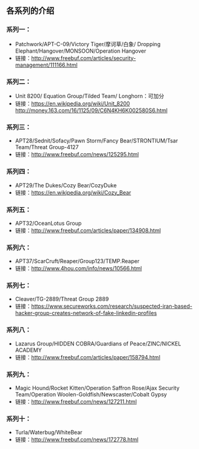 ## 各系列的介绍

### 系列一：
+ Patchwork/APT-C-09/Victory Tiger/摩诃草/白象/ Dropping 
Elephant/Hangover/MONSOON/Operation Hangover
+ 链接：http://www.freebuf.com/articles/security-management/111166.html

### 系列二：
+ Unit 8200/ Equation Group/Tilded Team/ Longhorn：可加分
+ 链接：https://en.wikipedia.org/wiki/Unit_8200
http://money.163.com/16/1125/09/C6N4KH6K002580S6.html

### 系列三：
+ APT28/Sednit/Sofacy/Pawn Storm/Fancy 
Bear/STRONTIUM/Tsar Team/Threat Group-4127
+ 链接：http://www.freebuf.com/news/125295.html

### 系列四：
+ APT29/The Dukes/Cozy Bear/CozyDuke
+ 链接：https://en.wikipedia.org/wiki/Cozy_Bear

### 系列五：
+ APT32/OceanLotus Group
+ 链接：http://www.freebuf.com/articles/paper/134908.html

### 系列六：
+ APT37/ScarCruft/Reaper/Group123/TEMP.Reaper
+ 链接：http://www.4hou.com/info/news/10566.html

### 系列七：
+ Cleaver/TG-2889/Threat Group 2889
+ 链接：https://www.secureworks.com/research/suspected-iran-based-hacker-group-creates-network-of-fake-linkedin-profiles

### 系列八：
+ Lazarus Group/HIDDEN COBRA/Guardians of 
Peace/ZINC/NICKEL ACADEMY
+ 链接：http://www.freebuf.com/articles/paper/158794.html

### 系列九：
+ Magic Hound/Rocket Kitten/Operation Saffron Rose/Ajax 
Security Team/Operation Woolen-Goldfish/Newscaster/Cobalt 
Gypsy
+ 链接：http://www.freebuf.com/news/127211.html

### 系列十：
+ Turla/Waterbug/WhiteBear
+ 链接：http://www.freebuf.com/news/172778.html

